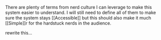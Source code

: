 There are plenty of terms from nerd culture I can leverage to make this system easier to understand. I will still need to define all of them to make sure the system stays [[Accessible]] but this should also make it much [[Simple]]r for the hardstuck nerds in the audience.

rewrite this...